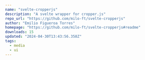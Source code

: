 ```yaml
---
name: "svelte-cropperjs"
description: "A svelte wrapper for cropper.js"
repo_url: "https://github.com/milo-ft/svelte-cropperjs"
author: "Emilio Figueroa Torres"
homepage: "https://github.com/milo-ft/svelte-cropperjs#readme"
downloads: 15
updated: "2024-04-30T13:43:56.358Z"
tags: 
  - media
  - ui
---
```

